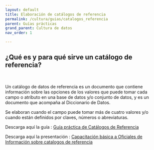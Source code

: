 ```yaml
---
layout: default
title: Elaboración de catálogos de referencia
permalink: /cultura/guias/catalogos_referencia
parent: Guías prácticas
grand_parent: Cultura de datos
nav_order: 1

---
```


<h2>¿Qué es y para qué sirve un catálogo de referencia?</h2>
<br>
<p>Un catálogo de datos de referencia es un documento que contiene información sobre las opciones de los valores que puede tomar cada campo o atributo en una base de datos y/o conjunto de datos, y es un documento que acompaña al Diccionario de Datos.</p>

<p>Se elaboran cuando el campo puede tomar más de cuatro valores y/o cuando están definidos por claves, números o abreviaturas.</p>

<p>Descarga aquí la guía : <a target="_blank" href="https://politicadedatos.cdmx.gob.mx/assets/ppts/guia_cat.pdf"  download="Guía catalogos de referencia.pdf">Guía práctica de Catálogos de Referencia</a></p> 

<p>Descarga aquí la presentación : <a target="_blank" href="https://politicadedatos.cdmx.gob.mx/assets/ppts/Capacitación básica_catalogos de referencia.pdf"  download="Capacitación básica a Oficiales de Información sobre catalogos de referencia.pdf">Capacitación básica a Oficiales de Información sobre catalogos de referencia</a></p> 



